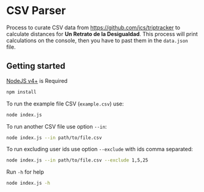 # CSV Parser
Process to curate CSV data from https://github.com/jcs/triptracker to calculate distances for **Un Retrato de la Desigualdad**.
This process will print calculations on the console, then you have to past them in the `data.json` file.

## Getting started
[NodeJS v4+](https://nodejs.org/) is Required

```bash
npm install
```

To run the example file CSV (`example.csv`) use:
```bash
node index.js
```

To run another CSV file use option `--in`:
```bash
node index.js --in path/to/file.csv
```

To run excluding user ids use option `--exclude` with ids comma separated:
```bash
node index.js --in path/to/file.csv --exclude 1,5,25
```

Run `-h` for help
```bash
node index.js -h
```
